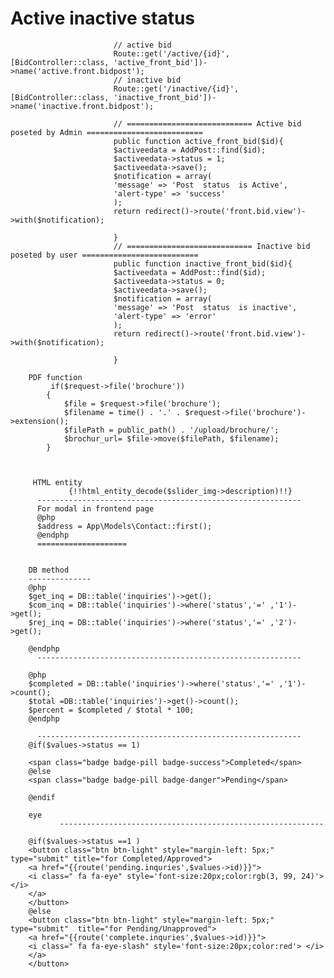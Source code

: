 # Active inactive status 
                           // active bid
                           Route::get('/active/{id}',[BidController::class, 'active_front_bid'])->name('active.front.bidpost');
                           // inactive bid
                           Route::get('/inactive/{id}',[BidController::class, 'inactive_front_bid'])->name('inactive.front.bidpost');

                           // ============================ Active bid poseted by Admin ==========================
                           public function active_front_bid($id){
                           $activeedata = AddPost::find($id);
                           $activeedata->status = 1;  
                           $activeedata->save();
                           $notification = array(
                           'message' => 'Post  status  is Active',
                           'alert-type' => 'success'
                           );
                           return redirect()->route('front.bid.view')->with($notification);

                           }
                           // ============================ Inactive bid poseted by user ==========================
                           public function inactive_front_bid($id){
                           $activeedata = AddPost::find($id);
                           $activeedata->status = 0;  
                           $activeedata->save();
                           $notification = array(
                           'message' => 'Post  status  is inactive',
                           'alert-type' => 'error'
                           );
                           return redirect()->route('front.bid.view')->with($notification);

                           }
<!-- =================================== -->
        
        PDF function 
             if($request->file('brochure')) 
            {
                $file = $request->file('brochure');
                $filename = time() . '.' . $request->file('brochure')->extension();
                $filePath = public_path() . '/upload/brochure/';
                $brochur_url= $file->move($filePath, $filename);
            }
         
         
         
         HTML entity 
                 {!!html_entity_decode($slider_img->description)!!}
          -----------------------------------------------------------
          For modal in frontend page 
          @php 
          $address = App\Models\Contact::first();
          @endphp
          ====================
        
        
        DB method 
        --------------
        @php 
        $get_inq = DB::table('inquiries')->get();
        $com_inq = DB::table('inquiries')->where('status','=' ,'1')->get();
        $rej_inq = DB::table('inquiries')->where('status','=' ,'2')->get();

        @endphp
          -----------------------------------------------------------

        @php 
        $completed = DB::table('inquiries')->where('status','=' ,'1')->count();
        $total =DB::table('inquiries')->get()->count();
        $percent = $completed / $total * 100;
        @endphp

          -----------------------------------------------------------
        @if($values->status == 1)

        <span class="badge badge-pill badge-success">Completed</span>
        @else
        <span class="badge badge-pill badge-danger">Pending</span>

        @endif

        eye 
               -----------------------------------------------------------

        @if($values->status ==1 )
        <button class="btn btn-light" style="margin-left: 5px;" type="submit" title="for Completed/Approved">
        <a href="{{route('pending.inquries',$values->id)}}">
        <i class=" fa fa-eye" style='font-size:20px;color:rgb(3, 99, 24)'> </i>
        </a>
        </button>
        @else
        <button class="btn btn-light" style="margin-left: 5px;" type="submit"  title="for Pending/Unapproved">
        <a href="{{route('complete.inquries',$values->id)}}">
        <i class=" fa fa-eye-slash" style='font-size:20px;color:red'> </i>
        </a>
        </button>
